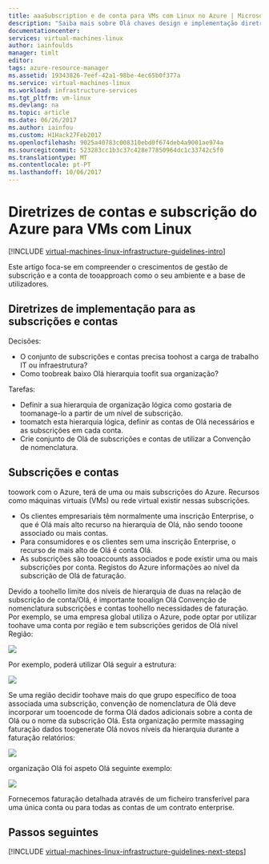 ```yaml
---
title: aaaSubscription e de conta para VMs com Linux no Azure | Microsoft Docs
description: "Saiba mais sobre Olá chaves design e implementação diretrizes para as subscrições e contas no Azure."
documentationcenter: 
services: virtual-machines-linux
author: iainfoulds
manager: timlt
editor: 
tags: azure-resource-manager
ms.assetid: 19343826-7eef-42a1-98be-4ec65b0f377a
ms.service: virtual-machines-linux
ms.workload: infrastructure-services
ms.tgt_pltfrm: vm-linux
ms.devlang: na
ms.topic: article
ms.date: 06/26/2017
ms.author: iainfou
ms.custom: H1Hack27Feb2017
ms.openlocfilehash: 9025a40783c008310ebd0f674deb4a9001ae974a
ms.sourcegitcommit: 523283cc1b3c37c428e77850964dc1c33742c5f0
ms.translationtype: MT
ms.contentlocale: pt-PT
ms.lasthandoff: 10/06/2017
---
```

# <a name="azure-subscription-and-accounts-guidelines-for-linux-vms"></a>Diretrizes de contas e subscrição do Azure para VMs com Linux

[!INCLUDE [virtual-machines-linux-infrastructure-guidelines-intro](../../../includes/virtual-machines-linux-infrastructure-guidelines-intro.md)]

Este artigo foca-se em compreender o crescimentos de gestão de subscrição e a conta de tooapproach como o seu ambiente e a base de utilizadores.

## <a name="implementation-guidelines-for-subscriptions-and-accounts"></a>Diretrizes de implementação para as subscrições e contas
Decisões:

* O conjunto de subscrições e contas precisa toohost a carga de trabalho IT ou infraestrutura?
* Como toobreak baixo Olá hierarquia toofit sua organização?

Tarefas:

* Definir a sua hierarquia de organização lógica como gostaria de toomanage-lo a partir de um nível de subscrição.
* toomatch esta hierarquia lógica, definir as contas de Olá necessários e as subscrições em cada conta.
* Crie conjunto de Olá de subscrições e contas de utilizar a Convenção de nomenclatura.

## <a name="subscriptions-and-accounts"></a>Subscrições e contas
toowork com o Azure, terá de uma ou mais subscrições do Azure. Recursos como máquinas virtuais (VMs) ou rede virtual existir nessas subscrições.

* Os clientes empresariais têm normalmente uma inscrição Enterprise, o que é Olá mais alto recurso na hierarquia de Olá, não sendo tooone associado ou mais contas.
* Para consumidores e os clientes sem uma inscrição Enterprise, o recurso de mais alto de Olá é conta Olá.
* As subscrições são tooaccounts associados e pode existir uma ou mais subscrições por conta. Registos do Azure informações ao nível da subscrição de Olá de faturação.

Devido a toohello limite dos níveis de hierarquia de duas na relação de subscrição de conta/Olá, é importante tooalign Olá Convenção de nomenclatura subscrições e contas toohello necessidades de faturação. Por exemplo, se uma empresa global utiliza o Azure, pode optar por utilizar toohave uma conta por região e tem subscrições geridos de Olá nível Região:

![](media/virtual-machines-common-infrastructure-service-guidelines/sub01.png)

Por exemplo, poderá utilizar Olá seguir a estrutura:

![](media/virtual-machines-common-infrastructure-service-guidelines/sub02.png)

Se uma região decidir toohave mais do que grupo específico de tooa associada uma subscrição, convenção de nomenclatura de Olá deve incorporar um tooencode de forma Olá dados adicionais sobre a conta de Olá ou o nome da subscrição Olá. Esta organização permite massaging faturação dados toogenerate Olá novos níveis da hierarquia durante a faturação relatórios:

![](media/virtual-machines-common-infrastructure-service-guidelines/sub03.png)

organização Olá foi aspeto Olá seguinte exemplo:

![](media/virtual-machines-common-infrastructure-service-guidelines/sub04.png)

Fornecemos faturação detalhada através de um ficheiro transferível para uma única conta ou para todas as contas de um contrato enterprise.

## <a name="next-steps"></a>Passos seguintes
[!INCLUDE [virtual-machines-linux-infrastructure-guidelines-next-steps](../../../includes/virtual-machines-linux-infrastructure-guidelines-next-steps.md)]

